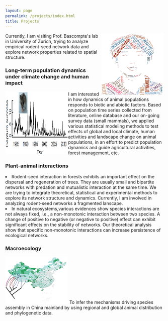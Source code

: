 ```yaml
---
layout: page
permalink: /projects/index.html
title: Projects
---
```

<p>
<img src="/images/academic_cloud.png" align="right" width="200" height="200">
Currently, I am visiting Prof. Bascompte's lab in University of Zurich, trying to analyze empirical rodent-seed network data and explore network properties related to spatial structure.
</p>


<h3>Long-term population dynamics under climate change and human impact</h3>
<p>
<img src="/images/hamster.png" align="left" width="200" height="200">
I am interested in how dynamics of animal populations responds to biotic and abiotic factors. Based on population time series collected from literature, online database and our on-going survey data (small mammals), we applied various statistical modeling methods to test effects of global and local climate, human activities and landscape change on animal populations, in an effort to predict population dynamics and guide agricultural activities, forest management, etc.</p>

<h3>Plant-animal interactions</h3>
<p>
<li>Rodent-seed interaction in forests exhibits an important effect on the dispersal and regeneration of trees. They are usually small and bipartite networks with predation and mutualistic interaction at the same time. We are trying to integrate theoretical, statistical and experimental methods to explore its network structure and dynamics. Currently, I am involved in analyzing rodent-seed networks a fragmented lanscape.</li>
<li>In natural ecosystems,various evidences show species interactions are not always fixed, i.e., a non-monotonic interaction between two species. A change of positive to negative (or negative to positive) effect can exhibit significant effects on the stability of networks. Our theoretical analysis show that specific non-monotonic interactions can increase persistence of ecological networks.</li>
</p>

<h3>Macroecology</h3>
<img src="/images/marcoecology_copy.png" class="floatpic" width="200" height="151">
To infer the mechanisms driving species assembly in China mainland by using regional and global animal distribution and phylogenetic data. 


